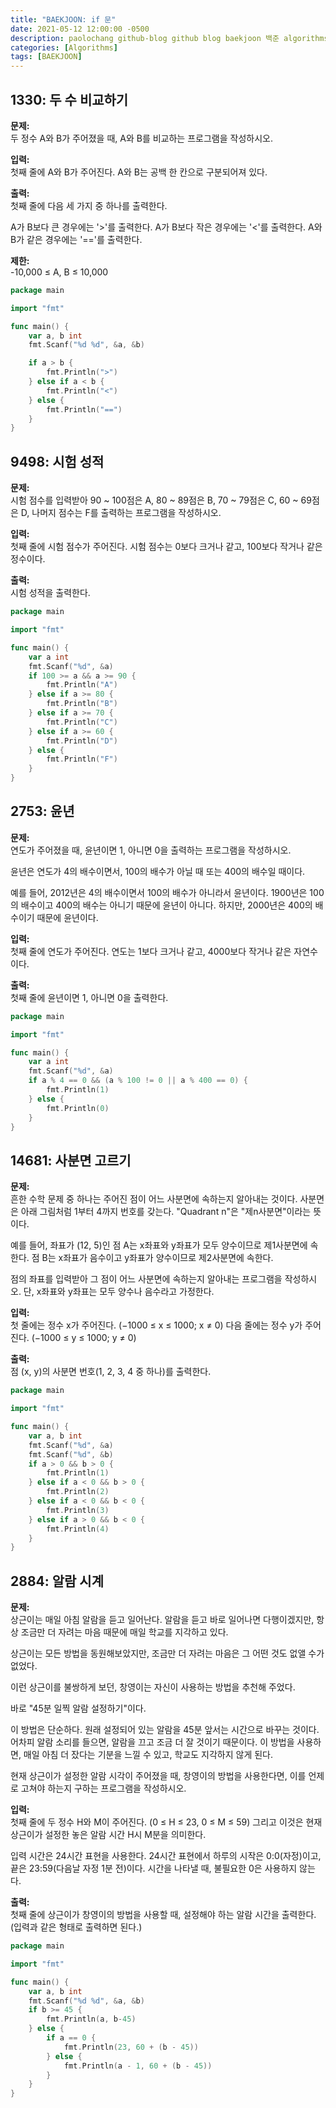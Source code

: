 ```yaml
---
title: "BAEKJOON: if 문"
date: 2021-05-12 12:00:00 -0500
description: paolochang github-blog github blog baekjoon 백준 algorithms 알고리즘 if
categories: [Algorithms]
tags: [BAEKJOON]
---
```


## 1330: 두 수 비교하기

**문제:**<br/>
두 정수 A와 B가 주어졌을 때, A와 B를 비교하는 프로그램을 작성하시오.

**입력:**<br/>
첫째 줄에 A와 B가 주어진다. A와 B는 공백 한 칸으로 구분되어져 있다.

**출력:**<br/>
첫째 줄에 다음 세 가지 중 하나를 출력한다.

A가 B보다 큰 경우에는 '>'를 출력한다.
A가 B보다 작은 경우에는 '<'를 출력한다.
A와 B가 같은 경우에는 '=='를 출력한다.

**제한:**<br/>
-10,000 ≤ A, B ≤ 10,000

```go
package main

import "fmt"

func main() {
	var a, b int
	fmt.Scanf("%d %d", &a, &b)

	if a > b {
		fmt.Println(">")
	} else if a < b {
		fmt.Println("<")
	} else {
		fmt.Println("==")
	}
}
```

## 9498: 시험 성적

**문제:**<br/>
시험 점수를 입력받아 90 ~ 100점은 A, 80 ~ 89점은 B, 70 ~ 79점은 C, 60 ~ 69점은 D, 나머지 점수는 F를 출력하는 프로그램을 작성하시오.

**입력:**<br/>
첫째 줄에 시험 점수가 주어진다. 시험 점수는 0보다 크거나 같고, 100보다 작거나 같은 정수이다.

**출력:**<br/>
시험 성적을 출력한다.

```go
package main

import "fmt"

func main() {
	var a int
	fmt.Scanf("%d", &a)
	if 100 >= a && a >= 90 {
		fmt.Println("A")
	} else if a >= 80 {
		fmt.Println("B")
	} else if a >= 70 {
		fmt.Println("C")
	} else if a >= 60 {
		fmt.Println("D")
	} else {
		fmt.Println("F")
	}
}
```

## 2753: 윤년

**문제:**<br/>
연도가 주어졌을 때, 윤년이면 1, 아니면 0을 출력하는 프로그램을 작성하시오.

윤년은 연도가 4의 배수이면서, 100의 배수가 아닐 때 또는 400의 배수일 때이다.

예를 들어, 2012년은 4의 배수이면서 100의 배수가 아니라서 윤년이다. 1900년은 100의 배수이고 400의 배수는 아니기 때문에 윤년이 아니다. 하지만, 2000년은 400의 배수이기 때문에 윤년이다.

**입력:**<br/>
첫째 줄에 연도가 주어진다. 연도는 1보다 크거나 같고, 4000보다 작거나 같은 자연수이다.

**출력:**<br/>
첫째 줄에 윤년이면 1, 아니면 0을 출력한다.

```go
package main

import "fmt"

func main() {
	var a int
	fmt.Scanf("%d", &a)
	if a % 4 == 0 && (a % 100 != 0 || a % 400 == 0) {
		fmt.Println(1)
	} else {
		fmt.Println(0)
	}
}
```

## 14681: 사분면 고르기

**문제:**<br/>
흔한 수학 문제 중 하나는 주어진 점이 어느 사분면에 속하는지 알아내는 것이다. 사분면은 아래 그림처럼 1부터 4까지 번호를 갖는다. "Quadrant n"은 "제n사분면"이라는 뜻이다.

예를 들어, 좌표가 (12, 5)인 점 A는 x좌표와 y좌표가 모두 양수이므로 제1사분면에 속한다. 점 B는 x좌표가 음수이고 y좌표가 양수이므로 제2사분면에 속한다.

점의 좌표를 입력받아 그 점이 어느 사분면에 속하는지 알아내는 프로그램을 작성하시오. 단, x좌표와 y좌표는 모두 양수나 음수라고 가정한다.

**입력:**<br/>
첫 줄에는 정수 x가 주어진다. (−1000 ≤ x ≤ 1000; x ≠ 0) 다음 줄에는 정수 y가 주어진다. (−1000 ≤ y ≤ 1000; y ≠ 0)

**출력:**<br/>
점 (x, y)의 사분면 번호(1, 2, 3, 4 중 하나)를 출력한다.

```go
package main

import "fmt"

func main() {
	var a, b int
	fmt.Scanf("%d", &a)
	fmt.Scanf("%d", &b)
	if a > 0 && b > 0 {
		fmt.Println(1)
	} else if a < 0 && b > 0 {
		fmt.Println(2)
	} else if a < 0 && b < 0 {
		fmt.Println(3)
	} else if a > 0 && b < 0 {
		fmt.Println(4)
	}
}
```

## 2884: 알람 시계

**문제:**<br/>
상근이는 매일 아침 알람을 듣고 일어난다. 알람을 듣고 바로 일어나면 다행이겠지만, 항상 조금만 더 자려는 마음 때문에 매일 학교를 지각하고 있다.

상근이는 모든 방법을 동원해보았지만, 조금만 더 자려는 마음은 그 어떤 것도 없앨 수가 없었다.

이런 상근이를 불쌍하게 보던, 창영이는 자신이 사용하는 방법을 추천해 주었다.

바로 "45분 일찍 알람 설정하기"이다.

이 방법은 단순하다. 원래 설정되어 있는 알람을 45분 앞서는 시간으로 바꾸는 것이다. 어차피 알람 소리를 들으면, 알람을 끄고 조금 더 잘 것이기 때문이다. 이 방법을 사용하면, 매일 아침 더 잤다는 기분을 느낄 수 있고, 학교도 지각하지 않게 된다.

현재 상근이가 설정한 알람 시각이 주어졌을 때, 창영이의 방법을 사용한다면, 이를 언제로 고쳐야 하는지 구하는 프로그램을 작성하시오.

**입력:**<br/>
첫째 줄에 두 정수 H와 M이 주어진다. (0 ≤ H ≤ 23, 0 ≤ M ≤ 59) 그리고 이것은 현재 상근이가 설정한 놓은 알람 시간 H시 M분을 의미한다.

입력 시간은 24시간 표현을 사용한다. 24시간 표현에서 하루의 시작은 0:0(자정)이고, 끝은 23:59(다음날 자정 1분 전)이다. 시간을 나타낼 때, 불필요한 0은 사용하지 않는다.

**출력:**<br/>
첫째 줄에 상근이가 창영이의 방법을 사용할 때, 설정해야 하는 알람 시간을 출력한다. (입력과 같은 형태로 출력하면 된다.)

```go
package main

import "fmt"

func main() {
	var a, b int
	fmt.Scanf("%d %d", &a, &b)
	if b >= 45 {
		fmt.Println(a, b-45)
	} else {
		if a == 0 {
			fmt.Println(23, 60 + (b - 45))
		} else {
			fmt.Println(a - 1, 60 + (b - 45))
		}
	}
}
```
